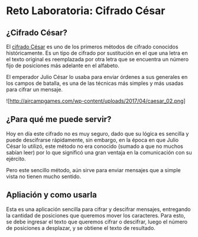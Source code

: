 # Reto Laboratoria: Cifrado César

## ¿Cifrado César?

El [cifrado César](https://es.wikipedia.org/wiki/Cifrado_César) es uno de los
primeros métodos de cifrado conocidos históricamente. Es un tipo de cifrado por
sustitución en el que una letra en el texto original es reemplazada por otra
letra que se encuentra un número fijo de posiciones más adelante en el alfabeto.

El emperador Julio César lo usaba para enviar órdenes a sus generales en los
campos de batalla, es una de las técnicas más simples y más usadas para cifrar
un mensaje.

![http://aircampgames.com/wp-content/uploads/2017/04/caesar_02.png]

## ¿Para qué me puede servir?

Hoy en día este cifrado no es muy seguro, dado que su lógica es sencilla y puede descifrarse rápidamente, sin embargo, en la época en que Julio César lo utilizó, este método no era conocido (sumado a que no muchos sabían leer) por lo que significó una gran ventaja en la comunicación con su ejército.

Pero este sencillo método, aún sirve para enviar mensajes que a simple vista no tienen mucho sentido.

## Apliación y como usarla

Esta es una aplicación sencilla para cifrar y descifrar mensajes, entregando la cantidad de posiciones que queremos mover los caracteres.
Para esto, se debe ingresar el texto que queremos cifrar o descifrar, luego el número de posiciones a desplazar, y se obtiene el texto de resultado.
